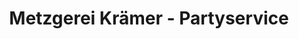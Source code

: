 ---
title: "Metzgerei Krämer - Partyservice"
url: /kehl/metzgerei-kraemer-partyservice/
shop: Metzgerei
---
